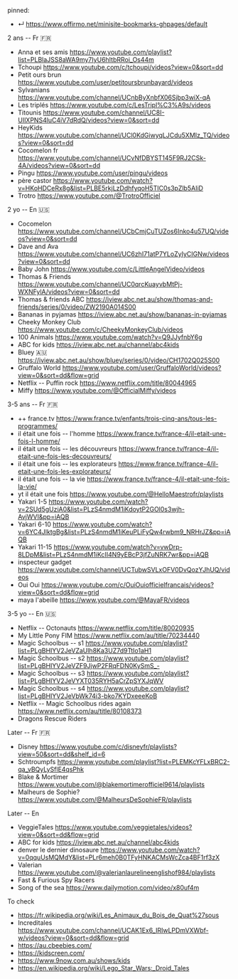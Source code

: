 
pinned:
- ↵ https://www.offirmo.net/minisite-bookmarks-ghpages/default



2 ans -- Fr 🇫🇷
- Anna et ses amis       https://www.youtube.com/playlist?list=PLBlaJSS8aWA9my7IyU6hItbRRoi_Os44m
- Tchoupi                https://www.youtube.com/c/tchoupi/videos?view=0&sort=dd
- Petit ours brun        https://www.youtube.com/user/petitoursbrunbayard/videos
- Sylvanians             https://www.youtube.com/channel/UCnbByXnbfX06Sjbp3wiX-qA
- Les triplés            https://www.youtube.com/c/LesTripl%C3%A9s/videos
- Titounis               https://www.youtube.com/channel/UC8I-UIlXPNS4luC4iV7dRdQ/videos?view=0&sort=dd
- HeyKids                https://www.youtube.com/channel/UCl0KdGiwyqLJCdu5XMIz_TQ/videos?view=0&sort=dd
- Cocomelon fr           https://www.youtube.com/channel/UCvNfDBYST145F9RJ2CSk-4A/videos?view=0&sort=dd
- Pingu                  https://www.youtube.com/user/pingu/videos
- père castor            https://www.youtube.com/watch?v=HKoHDCeRx8g&list=PLBE5rkjLzDdhfyqoH5TIC0s3pZlb5AIiD
- Trotro                 https://www.youtube.com/@TrotroOfficiel

2 yo -- En 🇺🇸
- Cocomelon                https://www.youtube.com/channel/UCbCmjCuTUZos6Inko4u57UQ/videos?view=0&sort=dd
- Dave and Ava             https://www.youtube.com/channel/UC6zhI71atP7YLoZyIyCIGNw/videos?view=0&sort=dd
- Baby John                https://www.youtube.com/c/LittleAngelVideo/videos
- Thomas & Friends         https://www.youtube.com/channel/UC0qrcKuayvbMtPj-WXNFylA/videos?view=0&sort=dd
- Thomas & friends ABC     https://iview.abc.net.au/show/thomas-and-friends/series/0/video/ZW2190A014S00
- Bananas in pyjamas       https://iview.abc.net.au/show/bananas-in-pyjamas
- Cheeky Monkey Club       https://www.youtube.com/c/CheekyMonkeyClub/videos
- 100 Animals              https://www.youtube.com/watch?v=Q9JJyfnbY6g
- ABC for kids             https://iview.abc.net.au/channel/abc4kids
- Bluey 🇦🇺                 https://iview.abc.net.au/show/bluey/series/0/video/CH1702Q025S00
- Gruffalo World           https://www.youtube.com/user/GruffaloWorld/videos?view=0&sort=dd&flow=grid
- Netflix -- Puffin rock   https://www.netflix.com/title/80044965
- Miffy                    https://www.youtube.com/@OfficialMiffy/videos


3-5 ans -- Fr 🇫🇷
- ++ france.tv                            https://www.france.tv/enfants/trois-cinq-ans/tous-les-programmes/
- il était une fois -- l'homme            https://www.france.tv/france-4/il-etait-une-fois-l-homme/
- il était une fois -- les découvreurs    https://www.france.tv/france-4/il-etait-une-fois-les-decouvreurs/
- il était une fois -- les explorateurs   https://www.france.tv/france-4/il-etait-une-fois-les-explorateurs/
- il était une fois -- la vie             https://www.france.tv/france-4/il-etait-une-fois-la-vie/
- yt il était une fois   https://www.youtube.com/@HelloMaestrofr/playlists
- Yakari 1-5          https://www.youtube.com/watch?v=2SUd5gUziA0&list=PLzS4nmdM1iKdoytP2GOl0s3wjh-AvjWVI&pp=iAQB
- Yakari 6-10         https://www.youtube.com/watch?v=6YC4JlktgBg&list=PLzS4nmdM1iKeuPLiFyQw4rwbm9_NRHrJZ&pp=iAQB
- Yakari 11-15        https://www.youtube.com/watch?v=vwDrp-8LDpM&list=PLzS4nmdM1iKcII4N9yEBcP3jfZuNRK7wr&pp=iAQB
- inspecteur gadget   https://www.youtube.com/channel/UCTubwSVLxOFV0DvQozYJhUQ/videos
- Oui Oui             https://www.youtube.com/c/OuiOuiofficielfrancais/videos?view=0&sort=dd&flow=grid
- maya l'abeille      https://www.youtube.com/@MayaFR/videos


3-5 yo -- En 🇺🇸
- Netflix -- Octonauts     https://www.netflix.com/title/80020935
- My Little Pony FIM       https://www.netflix.com/au/title/70234440
- Magic Schoolbus -- s1    https://www.youtube.com/playlist?list=PLgBHIYV2JeVZaUlh8Ka3UZ7d9TtIo1aH1
- Magic Schoolbus -- s2    https://www.youtube.com/playlist?list=PLgBHIYV2JeVZF9JjwP2FRqFDN0KySmS_-
- Magic Schoolbus -- s3    https://www.youtube.com/playlist?list=PLgBHIYV2JeVYXT035RYH5aCrZpSYXJqWV
- Magic Schoolbus -- s4    https://www.youtube.com/playlist?list=PLgBHIYV2JeVbWk74i3-bko7KYDxeeeKoB
- Netflix -- Magic Schoolbus rides again   https://www.netflix.com/au/title/80108373
- Dragons Rescue Riders



Later -- Fr 🇫🇷
- Disney              https://www.youtube.com/c/disneyfr/playlists?view=50&sort=dd&shelf_id=6
- Schtroumpfs         https://www.youtube.com/playlist?list=PLEMKcYFLxBRC2-qa_vBQyLySflE4qsPhk
- Blake & Mortimer    https://www.youtube.com/@blakemortimerofficiel9614/playlists
- Malheurs de Sophie? https://www.youtube.com/@MalheursDeSophieFR/playlists



Later -- En
- VeggieTales https://www.youtube.com/veggietales/videos?view=0&sort=dd&flow=grid
- ABC for kids         https://iview.abc.net.au/channel/abc4kids
- denver le dernier dinosaure  https://www.youtube.com/watch?v=0qquUsMQMdY&list=PLr6meh0B0TFyHNKACMsWcZca4BF1rf3zX
- Valerian  https://www.youtube.com/@valerianlaurelineenglishof984/playlists
- Fast & Furious Spy Racers
- Song of the sea https://www.dailymotion.com/video/x80uf4m


To check
- https://fr.wikipedia.org/wiki/Les_Animaux_du_Bois_de_Quat%27sous
- Increditales https://www.youtube.com/channel/UCAK1Ex6_IRIwLPDmVXWbf-w/videos?view=0&sort=dd&flow=grid
- https://au.cbeebies.com/
- https://kidscreen.com/
- https://www.9now.com.au/shows/kids
- https://en.wikipedia.org/wiki/Lego_Star_Wars:_Droid_Tales
